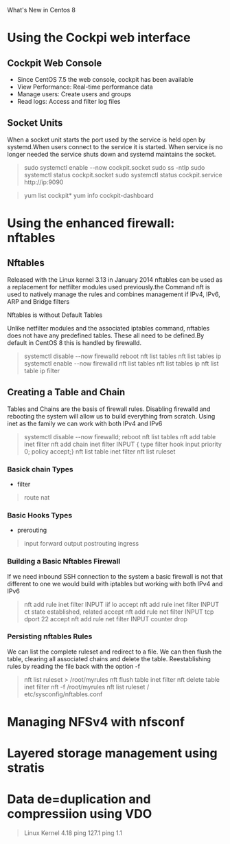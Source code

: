 What's New in Centos 8

# Using the Cockpi web interface

## Cockpit Web Console

+ Since CentOS 7.5 the web console, cockpit has been available
+ View Performance: Real-time performance data
+ Manage users: Create users and groups
+ Read logs: Access and filter log files

## Socket Units

When a socket unit starts the port used by the service is held open by systemd.When users connect to the service it is started. When service is no longer needed the service shuts down and systemd maintains the socket.

> sudo systemctl enable --now cockpit.socket
> sudo ss -ntlp
> sudo systemctl status cockpit.socket
> sudo systemctl status cockpit.service
> http://ip:9090


> yum list cockpit*
> yum info cockpit-dashboard


# Using the enhanced firewall: nftables

## Nftables

Released with the Linux kernel 3.13 in January 2014 
nftables can be used as a replacement for netfilter modules used previously.the Command nft is used to natively manage the rules and combines management if IPv4, IPv6, ARP and Bridge filters

Nftables is without Default Tables

Unlike netfilter modules and the associated iptables command, nftables does not have any predefined tables. These all need to be defined.By default in CentOS 8 this is handled by firewalld.

> systemctl disable --now firewalld
> reboot
> nft list tables
> nft list tables ip
> systemctl enable --now firewalld
> nft list tables
> nft list tables ip
> nft list table ip filter

## Creating a Table and Chain

Tables and Chains are the basis of firewall rules. Disabling firewalld and rebooting the system will allow us to build everything from scratch. Using inet as the family we can work with both IPv4 and IPv6

> systemctl disable --now firewalld; reboot
> nft list tables
> nft add table inet filter
> nft add chain inet filter INPUT { type filter hook input priority 0\; policy accept\;}
> nft list table inet filter
> nft list ruleset


### Basick chain Types

+ filter
> route
> nat

### Basic Hooks Types

+ prerouting
> input
> forward
> output
> postrouting
> ingress


### Building a Basic Nftables Firewall

If we need inbound SSH connection to the system a basic firewall is not that different to one we would build with iptables but working with both IPv4 and IPv6

> nft add rule inet filter INPUT iif lo accept
> nft add rule inet filter INPUT ct state established, related accept
> nft add rule net filter INPUT tcp dport 22 accept
> nft add rule net filter INPUT counter drop

### Persisting nftables Rules

We can list the complete ruleset and redirect to a file. We can then flush the table, clearing all associated chains and delete the table. Reestablishing rules by reading the file back with the option -f


> nft list ruleset > /root/myrules
> nft flush table inet filter
> nft delete table inet filter
> nft -f /root/myrules
> nft list ruleset / etc/sysconfig/nftables.conf


# Managing NFSv4 with nfsconf
# Layered storage management using stratis
# Data de=duplication and compressiion using VDO


> Linux Kernel 4.18
> ping 127.1
> ping 1.1
